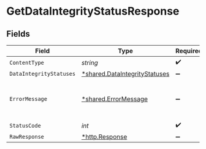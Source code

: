# GetDataIntegrityStatusResponse


## Fields

| Field                                                                         | Type                                                                          | Required                                                                      | Description                                                                   |
| ----------------------------------------------------------------------------- | ----------------------------------------------------------------------------- | ----------------------------------------------------------------------------- | ----------------------------------------------------------------------------- |
| `ContentType`                                                                 | *string*                                                                      | :heavy_check_mark:                                                            | N/A                                                                           |
| `DataIntegrityStatuses`                                                       | [*shared.DataIntegrityStatuses](../../models/shared/dataintegritystatuses.md) | :heavy_minus_sign:                                                            | OK                                                                            |
| `ErrorMessage`                                                                | [*shared.ErrorMessage](../../models/shared/errormessage.md)                   | :heavy_minus_sign:                                                            | Your API request was not properly authorized.                                 |
| `StatusCode`                                                                  | *int*                                                                         | :heavy_check_mark:                                                            | N/A                                                                           |
| `RawResponse`                                                                 | [*http.Response](https://pkg.go.dev/net/http#Response)                        | :heavy_minus_sign:                                                            | N/A                                                                           |